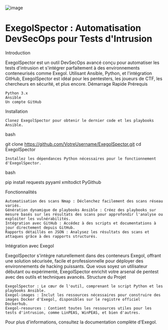 ![image](https://github.com/Erwan923/ExegolSpector/assets/82095453/71c48ff5-a4c3-4433-b126-b0f1d3e81535)





# ExegolSpector : Automatisation DevSecOps pour Tests d'Intrusion

Introduction

ExegolSpector est un outil DevSecOps avancé conçu pour automatiser les tests d'intrusion et s'intégrer parfaitement à des environnements conteneurisés comme Exegol. Utilisant Ansible, Python, et l'intégration GitHub, ExegolSpector est idéal pour les pentesters, les joueurs de CTF, les chercheurs en sécurité, et plus encore.
Démarrage Rapide
Prérequis

    Python 3.x
    Ansible
    Un compte GitHub

Installation

    Clonez ExegolSpector pour obtenir le dernier code et les playbooks Ansible.

bash

git clone https://github.com/VotreUsername/ExegolSpector.git
cd ExegolSpector

    Installez les dépendances Python nécessaires pour le fonctionnement d'ExegolSpector.

bash

pip install requests pyyaml xmltodict PyGithub

Fonctionnalités

    Automatisation des scans Nmap : Déclenchez facilement des scans réseau variés.
    Génération dynamique de playbooks Ansible : Créez des playbooks sur mesure basés sur les résultats des scans pour approfondir l'analyse ou exploiter les vulnérabilités.
    Intégration avec GitHub : Accédez à des scripts et documentations à jour directement depuis GitHub.
    Rapports détaillés en JSON : Analysez les résultats des scans et attaques grâce à des rapports structurés.

Intégration avec Exegol

ExegolSpector s'intègre naturellement dans des conteneurs Exegol, offrant une solution sécurisée, facile et professionnelle pour déployer des environnements de hacking puissants. Que vous soyez un utilisateur débutant ou expérimenté, ExegolSpector enrichit votre arsenal de pentest avec des outils et techniques avancés.
Structure du Projet

    ExegolSpector : Le cœur de l'outil, comprenant le script Python et les playbooks Ansible.
    Exegol-images : Inclut les ressources nécessaires pour construire des images Docker d'Exegol, disponibles sur le registre officiel Dockerhub.
    Exegol-resources : Contient toutes les ressources utiles pour les tests d'intrusion, comme LinPEAS, WinPEAS, et bien d'autres.

Pour plus d'informations, consultez la documentation complète d'Exegol.
